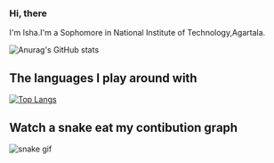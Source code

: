 ### Hi, there 

I'm Isha.I'm a Sophomore in National Institute of Technology,Agartala.

 ![Anurag's GitHub stats](https://github-readme-stats.vercel.app/api?username=ishatri&show_icons=true&theme=radical)
 
 ## The languages I play around with 
 [![Top Langs](https://github-readme-stats.vercel.app/api/top-langs/?username=ishatri)](https://github.com/ishatri/github-readme-stats)


 ## Watch a snake eat my contibution graph
 ![snake gif](https://github.com/ishatri/ishatri/blob/output/github-contribution-grid-snake.gif)
 

 

 

 

